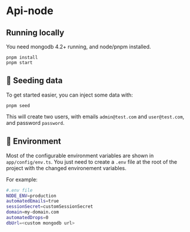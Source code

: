 # Api-node

## Running locally

You need mongodb 4.2+ running, and node/pnpm installed.

```
pnpm install
pnpm start
```

## 🌱 Seeding data

To get started easier, you can inject some data with:

```
pnpm seed
```

This will create two users, with emails `admin@test.com` and `user@test.com`, and password `password`.

## 🔧 Environment

Most of the configurable environment variables are shown in `app/config/env.ts`. You just need to create a `.env` file at the root of the project with the changed environement variables.

For example:

```bash
#.env file
NODE_ENV=production
automatedEmails=true
sessionSecret=customSessionSecret
domain=my-domain.com
automatedDrops=0
dbUrl=<custom mongodb url>
```
